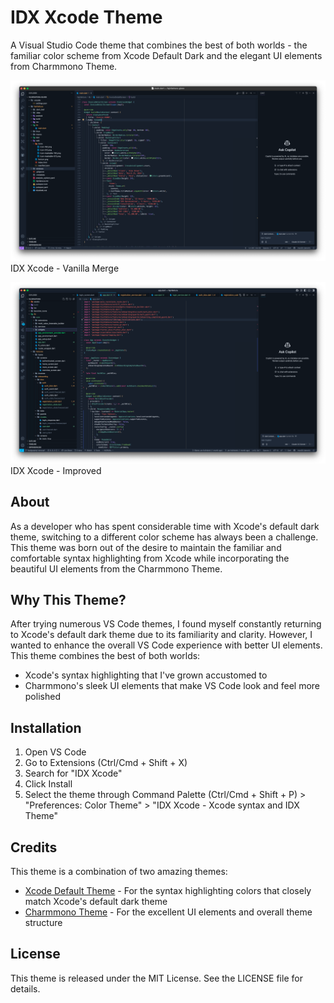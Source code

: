# IDX Xcode Theme

A Visual Studio Code theme that combines the best of both worlds - the familiar color scheme from Xcode Default Dark and the elegant UI elements from Charmmono Theme.

![IDX Xcode Theme - Vanilla screenshot](https://github.com/CreevekCZ/idx-xcode-vscode-theme/blob/6e91b2a9e80ab921c97203262bdd8a12d06eabbb/assets/screenshot-idx-xcode-vanilla.png?raw=true)
IDX Xcode - Vanilla Merge

![IDX Xcode Theme - Improved](https://github.com/CreevekCZ/idx-xcode-vscode-theme/blob/6e91b2a9e80ab921c97203262bdd8a12d06eabbb/assets/screenshot-idx-xcode-improved.png?raw=true)
IDX Xcode - Improved

## About

As a developer who has spent considerable time with Xcode's default dark theme, switching to a different color scheme has always been a challenge. This theme was born out of the desire to maintain the familiar and comfortable syntax highlighting from Xcode while incorporating the beautiful UI elements from the Charmmono Theme.


## Why This Theme?

After trying numerous VS Code themes, I found myself constantly returning to Xcode's default dark theme due to its familiarity and clarity. However, I wanted to enhance the overall VS Code experience with better UI elements. This theme combines the best of both worlds:

- Xcode's syntax highlighting that I've grown accustomed to
- Charmmono's sleek UI elements that make VS Code look and feel more polished

## Installation

1. Open VS Code
2. Go to Extensions (Ctrl/Cmd + Shift + X)
3. Search for "IDX Xcode"
4. Click Install
5. Select the theme through Command Palette (Ctrl/Cmd + Shift + P) > "Preferences: Color Theme" > "IDX Xcode - Xcode syntax and IDX Theme"


## Credits

This theme is a combination of two amazing themes:

- [Xcode Default Theme](https://github.com/Nataniel4/xcode-vscode-theme) - For the syntax highlighting colors that closely match Xcode's default dark theme
- [Charmmono Theme](https://github.com/sumangal44/charmmono-theme) - For the excellent UI elements and overall theme structure


## License

This theme is released under the MIT License. See the LICENSE file for details.